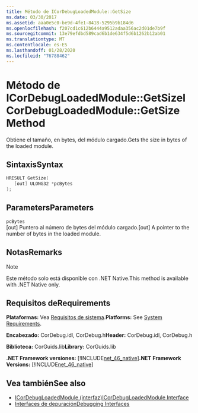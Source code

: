 ```yaml
---
title: Método de ICorDebugLoadedModule::GetSize
ms.date: 03/30/2017
ms.assetid: aaa0e5c0-be9d-4fe1-8418-5295b9b184d6
ms.openlocfilehash: f207cd1c612b6444a9512adaa356ac2d01de7b9f
ms.sourcegitcommit: 13e79efdbd589cad6b1de634f5d6b1262b12ab01
ms.translationtype: MT
ms.contentlocale: es-ES
ms.lasthandoff: 01/28/2020
ms.locfileid: "76788462"
---
```

# <a name="icordebugloadedmodulegetsize-method"></a><span data-ttu-id="2c354-102">Método de ICorDebugLoadedModule::GetSize</span><span class="sxs-lookup"><span data-stu-id="2c354-102">ICorDebugLoadedModule::GetSize Method</span></span>
<span data-ttu-id="2c354-103">Obtiene el tamaño, en bytes, del módulo cargado.</span><span class="sxs-lookup"><span data-stu-id="2c354-103">Gets the size in bytes of the loaded module.</span></span>  
  
## <a name="syntax"></a><span data-ttu-id="2c354-104">Sintaxis</span><span class="sxs-lookup"><span data-stu-id="2c354-104">Syntax</span></span>  
  
```cpp  
HRESULT GetSize(  
   [out] ULONG32 *pcBytes  
);  
```  
  
## <a name="parameters"></a><span data-ttu-id="2c354-105">Parameters</span><span class="sxs-lookup"><span data-stu-id="2c354-105">Parameters</span></span>  
 `pcBytes`  
 <span data-ttu-id="2c354-106">[out] Puntero al número de bytes del módulo cargado.</span><span class="sxs-lookup"><span data-stu-id="2c354-106">[out] A pointer to the number of bytes in the loaded module.</span></span>  
  
## <a name="remarks"></a><span data-ttu-id="2c354-107">Notas</span><span class="sxs-lookup"><span data-stu-id="2c354-107">Remarks</span></span>  
  
> [!NOTE]
> <span data-ttu-id="2c354-108">Este método solo está disponible con .NET Native.</span><span class="sxs-lookup"><span data-stu-id="2c354-108">This method is available with .NET Native only.</span></span>  
  
## <a name="requirements"></a><span data-ttu-id="2c354-109">Requisitos de</span><span class="sxs-lookup"><span data-stu-id="2c354-109">Requirements</span></span>  
 <span data-ttu-id="2c354-110">**Plataformas:** Vea [Requisitos de sistema](../../../../docs/framework/get-started/system-requirements.md).</span><span class="sxs-lookup"><span data-stu-id="2c354-110">**Platforms:** See [System Requirements](../../../../docs/framework/get-started/system-requirements.md).</span></span>  
  
 <span data-ttu-id="2c354-111">**Encabezado:** CorDebug.idl, CorDebug.h</span><span class="sxs-lookup"><span data-stu-id="2c354-111">**Header:** CorDebug.idl, CorDebug.h</span></span>  
  
 <span data-ttu-id="2c354-112">**Biblioteca:** CorGuids.lib</span><span class="sxs-lookup"><span data-stu-id="2c354-112">**Library:** CorGuids.lib</span></span>  
  
 <span data-ttu-id="2c354-113">**.NET Framework versiones:** [!INCLUDE[net_46_native](../../../../includes/net-46-native-md.md)]</span><span class="sxs-lookup"><span data-stu-id="2c354-113">**.NET Framework Versions:** [!INCLUDE[net_46_native](../../../../includes/net-46-native-md.md)]</span></span>  
  
## <a name="see-also"></a><span data-ttu-id="2c354-114">Vea también</span><span class="sxs-lookup"><span data-stu-id="2c354-114">See also</span></span>

- [<span data-ttu-id="2c354-115">ICorDebugLoadedModule (interfaz)</span><span class="sxs-lookup"><span data-stu-id="2c354-115">ICorDebugLoadedModule Interface</span></span>](icordebugloadedmodule-interface.md)
- [<span data-ttu-id="2c354-116">Interfaces de depuración</span><span class="sxs-lookup"><span data-stu-id="2c354-116">Debugging Interfaces</span></span>](debugging-interfaces.md)
